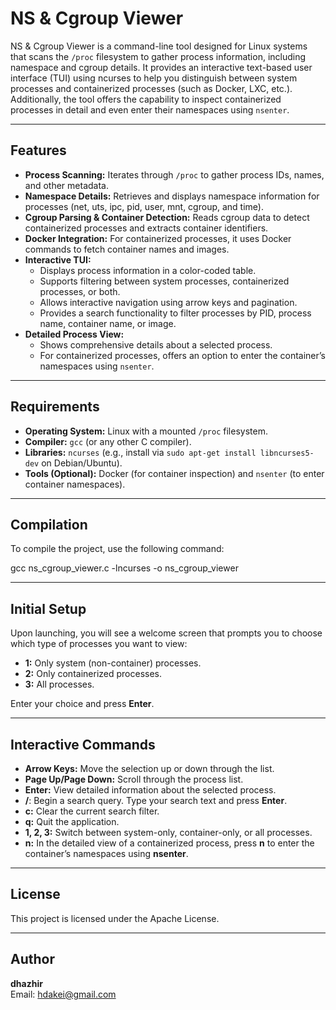# NS & Cgroup Viewer

NS & Cgroup Viewer is a command-line tool designed for Linux systems that scans the `/proc` filesystem to gather process information, including namespace and cgroup details. It provides an interactive text-based user interface (TUI) using ncurses to help you distinguish between system processes and containerized processes (such as Docker, LXC, etc.). Additionally, the tool offers the capability to inspect containerized processes in detail and even enter their namespaces using `nsenter`.

---

## Features

- **Process Scanning:** Iterates through `/proc` to gather process IDs, names, and other metadata.
- **Namespace Details:** Retrieves and displays namespace information for processes (net, uts, ipc, pid, user, mnt, cgroup, and time).
- **Cgroup Parsing & Container Detection:** Reads cgroup data to detect containerized processes and extracts container identifiers.
- **Docker Integration:** For containerized processes, it uses Docker commands to fetch container names and images.
- **Interactive TUI:**  
  - Displays process information in a color-coded table.
  - Supports filtering between system processes, containerized processes, or both.
  - Allows interactive navigation using arrow keys and pagination.
  - Provides a search functionality to filter processes by PID, process name, container name, or image.
- **Detailed Process View:**  
  - Shows comprehensive details about a selected process.
  - For containerized processes, offers an option to enter the container’s namespaces using `nsenter`.

---

## Requirements

- **Operating System:** Linux with a mounted `/proc` filesystem.
- **Compiler:** `gcc` (or any other C compiler).
- **Libraries:** `ncurses` (e.g., install via `sudo apt-get install libncurses5-dev` on Debian/Ubuntu).
- **Tools (Optional):** Docker (for container inspection) and `nsenter` (to enter container namespaces).

---

## Compilation

To compile the project, use the following command:

gcc ns_cgroup_viewer.c -lncurses -o ns_cgroup_viewer

---

## Initial Setup

Upon launching, you will see a welcome screen that prompts you to choose which type of processes you want to view:
- **1:** Only system (non-container) processes.
- **2:** Only containerized processes.
- **3:** All processes.

Enter your choice and press **Enter**.

---

## Interactive Commands

- **Arrow Keys:** Move the selection up or down through the list.
- **Page Up/Page Down:** Scroll through the process list.
- **Enter:** View detailed information about the selected process.
- **/**: Begin a search query. Type your search text and press **Enter**.
- **c:** Clear the current search filter.
- **q:** Quit the application.
- **1, 2, 3:** Switch between system-only, container-only, or all processes.
- **n:** In the detailed view of a containerized process, press **n** to enter the container’s namespaces using **nsenter**.

---

## License

This project is licensed under the Apache License.

---

## Author

**dhazhir**  
Email: [hdakei@gmail.com](mailto:hdakei@gmail.com)
